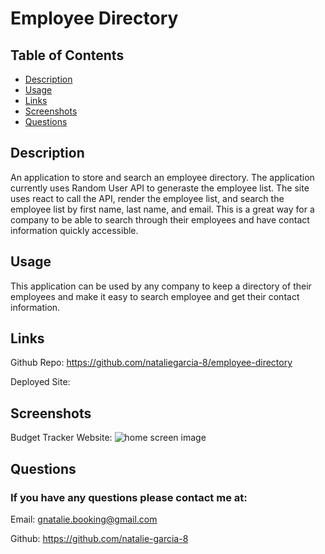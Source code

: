 # Employee Directory

## Table of Contents
* [Description](#description)
* [Usage](#usage)
* [Links](#links)
* [Screenshots](#screenshots)
* [Questions](#questions)

## Description
An application to store and search an employee directory. The application currently uses Random User API to generaste the employee list. The site uses react to call the API, render the employee list, and search the employee list by first name, last name, and email.  This is a great way for a company to be able to search through their employees and have contact information quickly accessible. 


## Usage
This application can be used by any company to keep a directory of their employees and make it easy to search employee and get their contact information.

## Links
Github Repo: https://github.com/nataliegarcia-8/employee-directory

Deployed Site: 


## Screenshots
Budget Tracker Website:
<img src="img/home.png" alt="home screen image">


## Questions 
### If you have any questions please contact me at:
Email: gnatalie.booking@gmail.com

Github: https://github.com/natalie-garcia-8